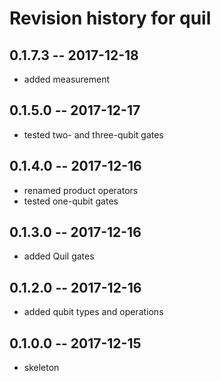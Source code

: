 # Revision history for quil

## 0.1.7.3  -- 2017-12-18

* added measurement

## 0.1.5.0  -- 2017-12-17

* tested two- and three-qubit gates

## 0.1.4.0  -- 2017-12-16

* renamed product operators
* tested one-qubit gates

## 0.1.3.0  -- 2017-12-16

* added Quil gates

## 0.1.2.0  -- 2017-12-16

* added qubit types and operations

## 0.1.0.0  -- 2017-12-15

* skeleton
